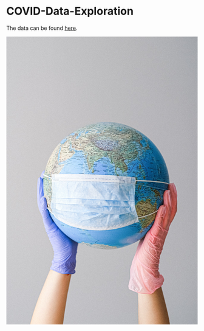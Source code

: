 # COVID-Data-Exploration

The data can be found [here](https://ourworldindata.org/covid-deaths).

![](/pexels-anna-shvets-4167544.jpg)
